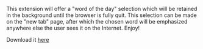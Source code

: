 This extension will offer a "word of the day" selection which will be retained in the background until the browser is fully quit. This selection can be made on the "new tab" page, after which the chosen word will be emphasized anywhere else the user sees it on the Internet. Enjoy!

Download it [here](../gift-project.zip)
